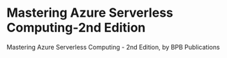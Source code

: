 # Mastering Azure Serverless Computing-2nd Edition
 Mastering Azure Serverless Computing - 2nd Edition, by BPB Publications
